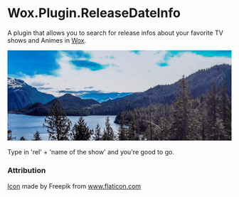 # Wox.Plugin.ReleaseDateInfo

A plugin that allows you to search for release infos about your favorite TV shows and Animes in [Wox](http://getwox.com).

![Demo](demo.gif)

Type in 'rel' + 'name of the show' and you're good to go.


### Attribution
[Icon](Images/icon.png) made by Freepik from www.flaticon.com
